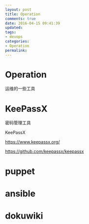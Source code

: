 ```yaml
---
layout: post
title: Operation
comments: true
date: 2016-04-15 09:41:39
updated:
tags:
- devops
categories:
- Operation
permalink:
---
```


# Operation

运维的一些工具

# KeePassX

密码管理工具

KeePassX

<https://www.keepassx.org/>

<https://github.com/keepassx/keepassx>

# puppet

# ansible

# dokuwiki

